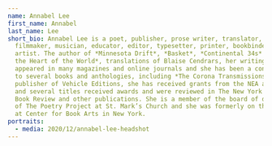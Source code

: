 ```yaml
---
name: Annabel Lee
first_name: Annabel
last_name: Lee
short_bio: Annabel Lee is a poet, publisher, prose writer, translator,
  filmmaker, musician, educator, editor, typesetter, printer, bookbinder and
  artist. The author of *Minnesota Drift*, *Basket*, *Continental 34s* and *At
  the Heart of the World*, translations of Blaise Cendrars, her writing has
  appeared in many magazines and online journals and she has been a contributor
  to several books and anthologies, including *The Corona Transmissions*. As
  publisher of Vehicle Editions, she has received grants from the NEA and NYSCA
  and several titles received awards and were reviewed in The New York Times
  Book Review and other publications. She is a member of the board of directors
  of The Poetry Project at St. Mark’s Church and she was formerly on the board
  at Center for Book Arts in New York.
portraits:
  - media: 2020/12/annabel-lee-headshot
---
```

